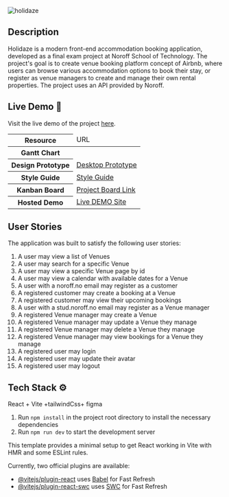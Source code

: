 ![holidaze](https://github.com/RohitAmdahl/holidaze-main/assets/91061651/4c560855-0684-4df7-93bd-6de494dfb83d)

## Description

Holidaze is a modern front-end accommodation booking application, developed as a final exam project at Noroff School of Technology. The project's goal is to create venue booking platform concept of Airbnb, where users can browse various accommodation options to book their stay, or register as venue managers to create and manage their own rental properties. The project uses an API provided by Noroff.

## Live Demo 🔗

Visit the live demo of the project [here](https://resilient-sawine-3b694a.netlify.app).

<table>
  <thead>
    <tr>
      <th>Resource</th>
      <td>URL</td>
    </tr>
  </thead>
  <tbody>
    <tr>
      <th>Gantt Chart</th>
      <!-- <td>[Gantt Chart PDF](/src/assets/semster_exam_2_teeamgantt.pdf)</td> -->
    </tr>
    <tr>
      <th>Design Prototype</th>
      <td><a href="https://www.figma.com/proto/JKVFhwzP4gK7IO5b5G1LrI/holidaze-design?page-id=0%3A1&node-id=105-344&scaling=scale-down&starting-point-node-id=105%3A344&show-proto-sidebar=1&mode=design&t=N8iQHVnVQMUdMyDM-1">Desktop Prototype</a> </br>
      </td>
    </tr>
    <tr>
      <th>Style Guide</th>
      <td><a href="https://www.figma.com/file/00hs5h1IOMYyKe5i8gEFAN/holidaze-style-guide?type=design&node-id=0%3A1&mode=design&t=FpuLpWMEioqHRog4-1">Style Guide</a></td>
    </tr>
    <tr>
      <th>Kanban Board</th>
      <td><a href="https://trello.com/b/ZFugMoWM/project-exam-2">Project Board Link</a></td>
    </tr>
    <tr>
      <th>Hosted Demo</th>
      <td><a href="https://resilient-sawine-3b694a.netlify.app">Live DEMO Site</a></td>
</tr>

  </tbody>
</table>

## User Stories

The application was built to satisfy the following user stories:

1.  A user may view a list of Venues
2.  A user may search for a specific Venue
3.  A user may view a specific Venue page by id
4.  A user may view a calendar with available dates for a Venue
5.  A user with a noroff.no email may register as a customer
6.  A registered customer may create a booking at a Venue
7.  A registered customer may view their upcoming bookings
8.  A user with a stud.noroff.no email may register as a Venue manager
9.  A registered Venue manager may create a Venue
10. A registered Venue manager may update a Venue they manage
11. A registered Venue manager may delete a Venue they manage
12. A registered Venue manager may view bookings for a Venue they manage
13. A registered user may login
14. A registered user may update their avatar
15. A registered user may logout

## Tech Stack ⚙️

React + Vite +tailwindCss+ figma

1.  Run `npm install` in the project root directory to install the necessary dependencies
2.  Run `npm run dev` to start the development server

This template provides a minimal setup to get React working in Vite with HMR and some ESLint rules.

Currently, two official plugins are available:

- [@vitejs/plugin-react](https://github.com/vitejs/vite-plugin-react/blob/main/packages/plugin-react/README.md) uses [Babel](https://babeljs.io/) for Fast Refresh
- [@vitejs/plugin-react-swc](https://github.com/vitejs/vite-plugin-react-swc) uses [SWC](https://swc.rs/) for Fast Refresh
